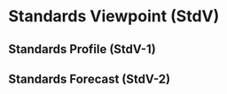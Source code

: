 # Standards Viewpoint \(StdV\)

## Standards Profile \(StdV-1\)

## Standards Forecast \(StdV-2\)



